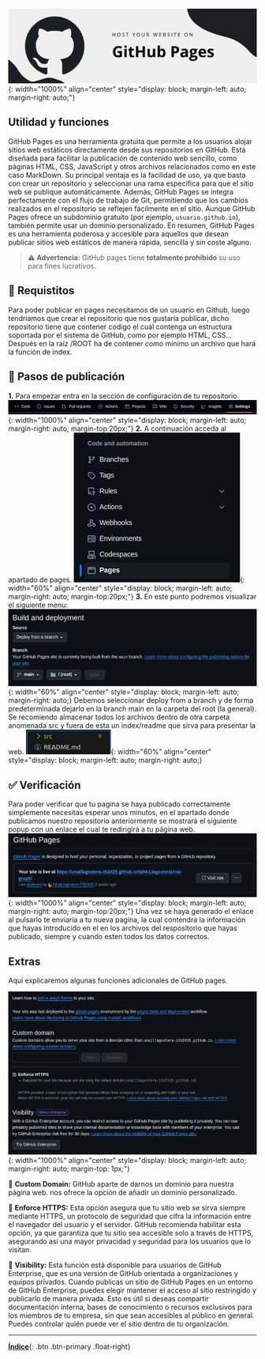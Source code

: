 
![Imagen](./images/pages.png){: width="1000%" align="center" style="display: block; margin-left: auto; margin-right: auto;"}

## Utilidad y funciones

GitHub Pages es una herramienta gratuita que permite a los usuarios alojar sitios web estáticos directamente desde sus repositorios en GitHub. Está diseñada para facilitar la publicación de contenido web sencillo, como páginas HTML, CSS, JavaScript y otros archivos relacionados como en este caso MarkDown. Su principal ventaja es la facilidad de uso, ya que basta con crear un repositorio y seleccionar una rama específica para que el sitio web se publique automáticamente. Además, GitHub Pages se integra perfectamente con el flujo de trabajo de Git, permitiendo que los cambios realizados en el repositorio se reflejen fácilmente en el sitio. Aunque GitHub Pages ofrece un subdominio gratuito (por ejemplo, `usuario.github.io`), también permite usar un dominio personalizado. En resumen, GitHub Pages es una herramienta poderosa y accesible para aquellos que desean publicar sitios web estáticos de manera rápida, sencilla y sin coste alguno.

> **⚠️ Advertencia:** GitHub pages tiene **totalmente prohibido** su uso para fines lucrativos.

## 📝 Requistitos

Para poder publicar en pages necesitamos de un usuario en Github, luego tendriamos que crear el repositorio que nos gustaría publicar, dicho repositorio tiene que contener codigo el cual contenga un estructura soportada por el sistema de GitHub, como por ejemplo HTML, CSS... Después en la raiz /ROOT ha de contener como mínimo un archivo que hará la función de index.

## 👣 Pasos de publicación

**1.** Para empezar entra en la sección de configuración de tu repositorio.
![Imagen](./images/sel_seting.png){: width="1000%" align="center" style="display: block; margin-left: auto; margin-right: auto; margin-top:20px;"}
**2.** A continuación acceda al apartado de pages.
![Imagen](./images/sel_pag.png){: width="60%" align="center" style="display: block; margin-left: auto; margin-right: auto; margin-top:20px;"}
**3.** En este punto podremos visualizar el siguiente menu:
![Imagen](./images/config_root.png){: width="60%" align="center" style="display: block; margin-left: auto; margin-right: auto;}
Debemos seleccionar deploy from a branch y de forma predeterminada dejarlo en la branch main en la carpeta del root (la general). Se recomiendo almacenar todos los archivos dentro de otra carpeta anomenada src y fuera de esta un index/readme que sirva para presentar la web.
![Imagen](./images/org.png){: width="60%" align="center" style="display: block; margin-left: auto; margin-right: auto;}

## ✅ Verificación

Para poder verificar que tu pagina se haya publicado correctamente simplemente necesitas esperar unos minutos, en el apartado donde publicamos nuestro repositorio anteriormente se mostrará el siguiente popup con un enlace el cual te redirigirá a tu página web.
![Imagen](./images/result_final.png){: width="1000%" align="center" style="display: block; margin-left: auto; margin-right: auto; margin-top:20px;"}
Una vez se haya generado el enlace al pulsarlo te enviaría a tu nueva pagina, la cual contendra la información que hayas introducido en el en los archivos del respositorio que hayas publicado, siempre y cuando esten todos los datos correctos.

## Extras

Aquí explicaremos algunas funciones adicionales de GitHub pages.

![Imagen](./images/config_extra.png){: width="1000%" align="center" style="display: block; margin-left: auto; margin-right: auto; margin-top: 1px;"}

🔹 **Custom Domain:** GitHub aparte de darnos un dominio para nuestra página web. nos ofrece la opción de añadir un dominio personalizado.

🔹 **Enforce HTTPS:** Esta opción asegura que tu sitio web se sirva siempre mediante HTTPS, un protocolo de seguridad que cifra la información entre el navegador del usuario y el servidor. GitHub recomienda habilitar esta opción, ya que garantiza que tu sitio sea accesible solo a través de HTTPS, asegurando así una mayor privacidad y seguridad para los usuarios que lo visitan.

🔹 **Visibility:** Esta función está disponible para usuarios de GitHub Enterprise, que es una versión de GitHub orientada a organizaciones y equipos privados. Cuando publicas un sitio de GitHub Pages en un entorno de GitHub Enterprise, puedes elegir mantener el acceso al sitio restringido y publicarlo de manera privada. Esto es útil si deseas compartir documentación interna, bases de conocimiento o recursos exclusivos para los miembros de tu empresa, sin que sean accesibles al público en general. Puedes controlar quién puede ver el sitio dentro de tu organización.

---

[**Índice**](../../README.md){: .btn .btn-primary .float-right}
